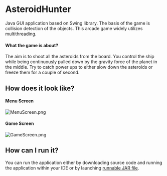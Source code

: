 # AsteroidHunter
Java GUI application based on Swing library. The basis of the game is collision detection of the objects. This arcade game widely utilizes multithreading.

#### What the game is about?
The aim is to shoot all the asteroids from the board. You control the ship while being continuously pulled down by the gravity force of the planet in the middle. Try to catch power ups to either slow down the asteroids or freeze them for a couple of second. 

## How does it look like?
#### Menu Screen
![MenuScreen.png](https://i.imgur.com/U43GyRp.png)

#### Game Screen
![GameScreen.png](https://i.imgur.com/GbxVWkU.png)

## How can I run it?
You can run the application either by downloading source code and running the application within your IDE or by launching [runnable JAR file](https://drive.google.com/open?id=117ElgqzqpjX2A7gluKlu_WzMdy4lA0C6).
